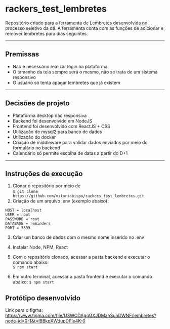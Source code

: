 # rackers_test_lembretes
Repositório criado para a ferramenta de Lembretes desenvolvida no processo seletivo da dti. A ferramenta conta com as funções de adicionar e remover lembretes para dias seguintes.

---

## Premissas
* Não é necessário realizar login na plataforma
* O tamanho da tela sempre será o mesmo, não se trata de um sistema responsivo
* O usuário só tenta apagar lembretes que já existem

---
## Decisões de projeto
* Plataforma desktop não responsiva
* Backend foi desenvolvido em NodeJS
* Frontend foi desenvolvido com ReactJS + CSS
* Utilização de mysql2 para banco de dados
* Utilização do docker
* Criação de middleware para validar dados enviados por meio do formulário no backend
* Calendário só permite escolha de datas a partir do D+1

---
## Instruções de execução
1. Clonar o repositório por meio de  
``` $ git clone https://github.com/vitoriabispo/rackers_test_lembretes.git ``` 
2. Criação de um arquivo .env (exemplo abaixo):

```  
HOST = localhost
USER = root
PASSWORD = root
DATABASE = reminders
PORT = 3333 
``` 
3. Criar um banco de dados com o mesmo nome inserido no .env
4. Instalar Node, NPM, React
5. Com o repositório clonado, acessar a pasta backend e executar o comando abaixo:  
``` $ npm start ``` 

6. Em outro terminal, acessar a pasta frontend e executar o comando abaixo: 
``` $ npm start ``` 

## Protótipo desenvolvido

Link para o figma: https://www.figma.com/file/U3WCDAgqGXJDMahSunDWNF/lembretes?node-id=0-1&t=lBBkpXWdupDPIx4K-0